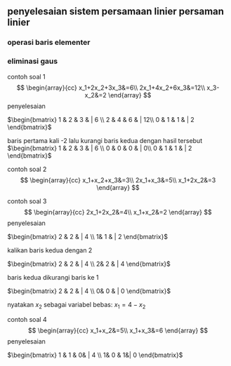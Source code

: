## penyelesaian sistem persamaan linier persaman linier
### operasi baris elementer
### eliminasi gaus
contoh soal 1
$$
\begin{array}{cc}
x_1+2x_2+3x_3&=6\\
2x_1+4x_2+6x_3&=12\\
x_3-x_2&=2
\end{array}
$$
penyelesaian 

 $\begin{bmatrix} 
   1 & 2 & 3 & | 6 \\ 
    2 & 4 & 6 & | 12\\
   0 & 1 & 1 & | 2
   \end{bmatrix}$
   
   baris pertama kali -2 lalu kurangi baris kedua dengan hasil tersebut
   $\begin{bmatrix} 
   1 & 2 & 3 & | 6 \\ 
    0 & 0 & 0 & | 0\\
   0 & 1 & 1 & | 2
   \end{bmatrix}$

contoh soal 2
$$
\begin{array}{cc}
x_1+x_2+x_3&=3\\
2x_1+x_3&=5\\
x_1+2x_2&=3
\end{array}
$$

contoh soal 3
$$
\begin{array}{cc}
2x_1+2x_2&=4\\
x_1+x_2&=2
\end{array}
$$
 penyelesaian 
 
 $\begin{bmatrix} 
   2 & 2 & | 4 \\ 
    1& 1 & | 2
   \end{bmatrix}$
   
   kalikan baris kedua dengan 2
   
$\begin{bmatrix} 
   2 & 2 & | 4 \\ 
    2& 2 & | 4
   \end{bmatrix}$
   
   baris kedua dikurangi baris ke 1

$\begin{bmatrix} 
   2 & 2 & | 4 \\ 
    0& 0 & | 0
   \end{bmatrix}$
   
   nyatakan $x_2$ sebagai variabel bebas:
   $x_1 = 4 - x_2$
   
contoh soal 4
$$
\begin{array}{cc}
x_1+x_2&=5\\
x_1+x_3&=6
\end{array}
$$
penyelesaian

$\begin{bmatrix} 
   1 & 1 & 0& | 4 \\ 
    1& 0 & 1&| 0
   \end{bmatrix}$
   
